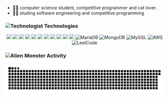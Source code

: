 - 👨‍💻 computer science student, competitive programmer and cat lover.
- 🕵️‍♀️ studing software engineering and competitive programming

<h3> 
  <img src="https://raw.githubusercontent.com/Tarikul-Islam-Anik/Animated-Fluent-Emojis/master/Emojis/People/Technologist.png" alt="Technologist" width="25" height="25" /> Technologies
</h3>
<div align="center">
  <img src="https://img.shields.io/badge/C-24273a?logo=c&style=for-the-badge&logoColor=0078d7"/>
  <img src="https://img.shields.io/badge/C%2B%2B-24273a?logo=c%2B%2B&style=for-the-badge&logoColor=0078d7"/>
  <img src="https://img.shields.io/badge/Python-24273a?style=for-the-badge&logo=python&logoColor=3776AB"/>
  <img src="https://custom-icon-badges.demolab.com/badge/Java-24273a.svg?style=for-the-badge&logo=java-bold&logoColor=E0144C"/>
  <img src="https://img.shields.io/badge/spring-24273a.svg?style=for-the-badge&logo=spring&logoColor=white"/>
  <img src="https://custom-icon-badges.demolab.com/badge/SQL-24273a.svg?style=for-the-badge&logo=database&logoColor=fea314"/>
  <img src="https://img.shields.io/badge/Windows-24273a?style=for-the-badge&logo=windows&logoColor=30B9E3"/>
  <img src="https://img.shields.io/badge/VS%20Code-24273a.svg?style=for-the-badge&logo=visual-studio-code&logoColor=0078d7"/>
  <img src="https://img.shields.io/badge/IntelliJIDEA-24273a.svg?style=for-the-badge&logo=intellij-idea&logoColor=white"/>
  <img src="https://img.shields.io/badge/CLion-24273a?style=for-the-badge&logo=clion&logoColor=white"/>
  <img src="https://img.shields.io/badge/Eclipse-24273a.svg?style=for-the-badge&logo=Eclipse&logoColor=orange"/>


  
  <img src="https://img.shields.io/badge/MariaDB-24273a?style=for-the-badge&logo=mariadb&logoColor=blue" alt="MariaDB">
  <img src="https://img.shields.io/badge/MongoDB-24273a.svg?style=for-the-badge&logo=mongodb&logoColor=green" alt="MongoDB">
  <img src="https://img.shields.io/badge/mysql-24273a.svg?style=for-the-badge&logo=mysql&logoColor=e69f2e" alt="MySQL">
   <img src="https://img.shields.io/badge/AWS-24273a?logo=amazon-aws&logoColor=e69f2e&style=for-the-badge" alt="AWS">
  <img src="https://img.shields.io/badge/LeetCode-24273a?style=for-the-badge&logo=LeetCode&logoColor=#d16c06" alt="LeetCode">

</div>
<h3> 
  <img src="https://raw.githubusercontent.com/Tarikul-Islam-Anik/Animated-Fluent-Emojis/master/Emojis/Smilies/Alien%20Monster.png" alt="Alien Monster" width="25" height="25" /> Activity
</h3> 

![snake gif](https://github.com/Taimisson/Taimisson/blob/output/github-contribution-grid-snake-dark.svg)
